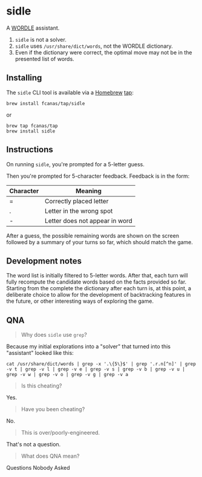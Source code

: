# sidle

A [WORDLE](https://www.powerlanguage.co.uk/wordle/) assistant.

1. `sidle` is not a solver.
2. `sidle` uses `/usr/share/dict/words`, not the WORDLE dictionary.
3. Even if the dictionary were correct, the optimal move may not be in the presented list of words.

## Installing

The `sidle` CLI tool is available via a [Homebrew](https://brew.sh) [tap](https://docs.brew.sh/Taps#the-brew-tap-command):

`brew install fcanas/tap/sidle`

or

```
brew tap fcanas/tap
brew install sidle
```

## Instructions

On running `sidle`, you're prompted for a 5-letter guess.

Then you're prompted for 5-character feedback. Feedback is in the form:

| Character | Meaning |
| --------- | ------- |
| = | Correctly placed letter |
| . | Letter in the wrong spot |
| - | Letter does not appear in word |

After a guess, the possible remaining words are shown on the screen followed by a summary of your turns so far, which should match the game.

## Development notes

The word list is initially filtered to 5-letter words. After that, each turn will fully recompute the candidate words based on the facts provided so far. Starting from the complete the dictionary after each turn is, at this point, a deliberate choice to allow for the development of backtracking features in the future, or other interesting ways of exploring the game.

## QNA

> Why does `sidle` use `grep`?

Because my initial explorations into a "solver" that turned into this "assistant" looked like this:

```
cat /usr/share/dict/words | grep -x '.\{5\}$' | grep '.r.n[^n]' | grep -v t | grep -v l | grep -v e | grep -v s | grep -v b | grep -v u | grep -v w | grep -v o | grep -v g | grep -v a
```

> Is this cheating?

Yes.

> Have you been cheating?

No.

> This is over/poorly-engineered.

That's not a question.

> What does QNA mean?

Questions Nobody Asked
